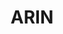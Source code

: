 ---
facebook: https://facebook.com/TeamARIN
googleplus: https://plus.google.com/106553352516672539964
linkedin: https://linkedin.com/company/arin
logohandle: arinnet
sort: arin
title: ARIN
twitter: https://x.com/TeamARIN
website: https://www.arin.net/
wikipedia: https://en.wikipedia.org/wiki/American_Registry_for_Internet_Numbers
youtube: https://youtube.com/c/teamarin
---